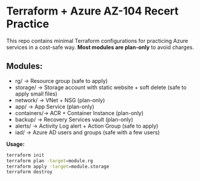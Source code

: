 # Terraform + Azure AZ-104 Recert Practice

This repo contains minimal Terraform configurations for practicing Azure services
in a cost-safe way. **Most modules are plan-only** to avoid charges.

## Modules:
- rg/        → Resource group (safe to apply)
- storage/   → Storage account with static website + soft delete (safe to apply small files)
- network/   → VNet + NSG (plan-only)
- app/       → App Service (plan-only)
- containers/→ ACR + Container Instance (plan-only)
- backup/    → Recovery Services vault (plan-only)
- alerts/    → Activity Log alert + Action Group (safe to apply)
- iad/       → Azure AD users and groups (safe with a few users)

**Usage:**
```bash
terraform init
terraform plan -target=module.rg
terraform apply -target=module.storage
terraform destroy

